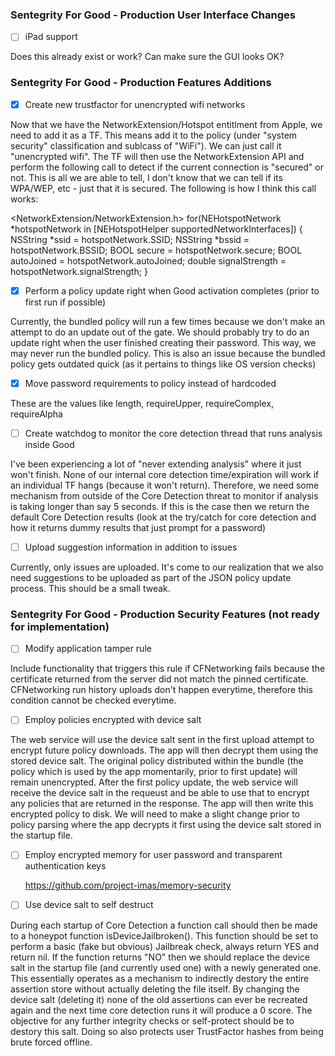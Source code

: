 
### Sentegrity For Good - Production User Interface Changes

- [ ] iPad support

Does this already exist or work? Can make sure the GUI looks OK? 


### Sentegrity For Good - Production Features Additions
  
- [x] Create new trustfactor for unencrypted wifi networks 

Now that we have the NetworkExtension/Hotspot entitlment from Apple, we need to add it as a TF. This means add it to the policy (under "system security" classification and sublcass of "WiFi"). We can just call it "unencrypted wifi". The TF will then use the NetworkExtension API and perform the following call to detect if the current connection is "secured" or not. This is all we are able to tell, I don't know that we can tell if its WPA/WEP, etc - just that it is secured.  The following is how I think this call works:

<NetworkExtension/NetworkExtension.h>
for(NEHotspotNetwork *hotspotNetwork in [NEHotspotHelper supportedNetworkInterfaces]) {
NSString *ssid = hotspotNetwork.SSID;
NSString *bssid = hotspotNetwork.BSSID;
BOOL secure = hotspotNetwork.secure;
BOOL autoJoined = hotspotNetwork.autoJoined;
double signalStrength = hotspotNetwork.signalStrength;
}

- [x] Perform a policy update right when Good activation completes (prior to first run if possible)

Currently, the bundled policy will run a few times because we don't make an attempt to do an update out of the gate. We should probably try to do an update right when the user finished creating their password. This way, we may never run the bundled policy. This is also an issue because the bundled policy gets outdated quick (as it pertains to things like OS version checks)

- [x] Move password requirements to policy instead of hardcoded

These are the values like length, requireUpper, requireComplex, requireAlpha

- [ ] Create watchdog to monitor the core detection thread that runs analysis inside Good

I've been experiencing a lot of "never extending analysis" where it just won't finish. None of our internal core detection time/expiration will work if an individual TF hangs (because it won't return). Therefore, we need some mechanism from outside of the Core Detection threat to monitor if analysis is taking longer than say 5 seconds. If this is the case then we return the default Core Detection results (look at the try/catch for core detection and how it returns dummy results that just prompt for a password)

- [ ] Upload suggestion information in addition to issues

Currently, only issues are uploaded. It's come to our realization that we also need suggestions to be uploaded as part of the JSON policy update process. This should be a small tweak.



### Sentegrity For Good - Production Security Features (not ready for implementation)
  
- [ ] Modify application tamper rule 

Include functionality that triggers this rule if CFNetworking fails because the certificate returned from the server did not match the pinned certificate. CFNetworking run history uploads don't happen everytime, therefore this condition cannot be checked everytime.

- [ ] Employ policies encrypted with device salt

The web service will use the device salt sent in the first upload attempt to encrypt future policy downloads. The app will then decrypt them using the stored device salt. The original policy distributed within the bundle (the policy which is used by the app momentarily, prior to first update) will remain unencrypted. After the first policy update, the web service will receive the device salt in the requeust and be able to use that to encrypt any policies that are returned in the response. The app will then write this encrypted policy to disk. We will need to make a slight change prior to policy parsing where the app decrypts it first using the device salt stored in the startup file.

- [ ] Employ encrypted memory for user password and transparent authentication keys

  https://github.com/project-imas/memory-security
  
- [ ] Use device salt to self destruct

During each startup of Core Detection a function call should then be made to a honeypot function isDeviceJailbroken(). This function should be set to perform a basic (fake but obvious) Jailbreak check, always return YES and return nil. If the function returns "NO" then we should replace the device salt in the startup file (and currently used one) with a newly generated one. This essentially operates as a mechanism to indirectly destory the entire assertion store without actually deleting the file itself. By changing the device salt (deleting it) none of the old assertions can ever be recreated again and the next time core detection runs it will produce a 0 score. The objective for any further integrity checks or self-protect should be to destory this salt. Doing so also protects user TrustFactor hashes from being brute forced offline.


